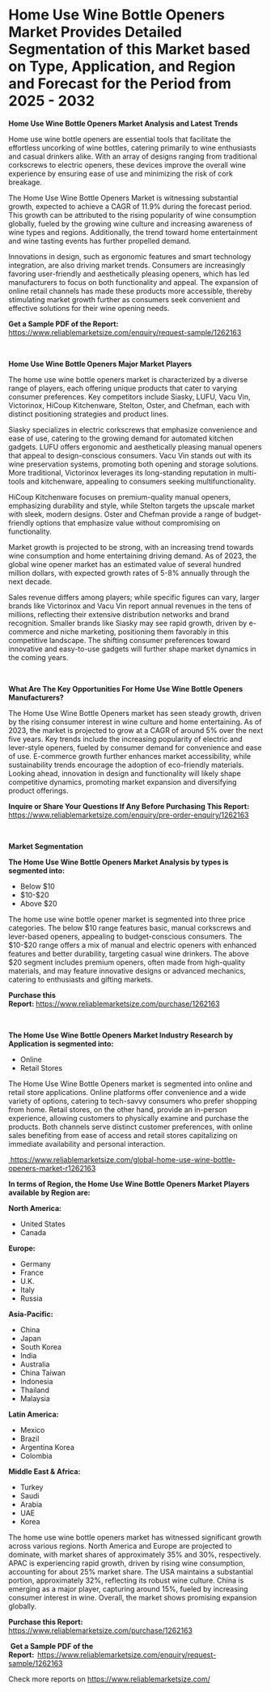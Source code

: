 <p><h1>Home Use Wine Bottle Openers Market Provides Detailed Segmentation of this Market based on Type, Application, and Region and Forecast for the Period from 2025 - 2032</h1></p><p><strong>Home Use Wine Bottle Openers Market Analysis and Latest Trends</strong></p>
<p><p>Home use wine bottle openers are essential tools that facilitate the effortless uncorking of wine bottles, catering primarily to wine enthusiasts and casual drinkers alike. With an array of designs ranging from traditional corkscrews to electric openers, these devices improve the overall wine experience by ensuring ease of use and minimizing the risk of cork breakage.</p><p>The Home Use Wine Bottle Openers Market is witnessing substantial growth, expected to achieve a CAGR of 11.9% during the forecast period. This growth can be attributed to the rising popularity of wine consumption globally, fueled by the growing wine culture and increasing awareness of wine types and regions. Additionally, the trend toward home entertainment and wine tasting events has further propelled demand.</p><p>Innovations in design, such as ergonomic features and smart technology integration, are also driving market trends. Consumers are increasingly favoring user-friendly and aesthetically pleasing openers, which has led manufacturers to focus on both functionality and appeal. The expansion of online retail channels has made these products more accessible, thereby stimulating market growth further as consumers seek convenient and effective solutions for their wine opening needs.</p></p>
<p><strong>Get a Sample PDF of the Report:&nbsp;</strong> <a href="https://www.reliablemarketsize.com/enquiry/request-sample/1262163?utm_campaign=1995&utm_medium=2&utm_source=Github&utm_content=ia&utm_term=09022025&utm_id=home-use-wine-bottle-openers">https://www.reliablemarketsize.com/enquiry/request-sample/1262163</a></p>
<p>&nbsp;</p>
<p><strong>Home Use Wine Bottle Openers Major Market Players</strong></p>
<p><p>The home use wine bottle openers market is characterized by a diverse range of players, each offering unique products that cater to varying consumer preferences. Key competitors include Siasky, LUFU, Vacu Vin, Victorinox, HiCoup Kitchenware, Stelton, Oster, and Chefman, each with distinct positioning strategies and product lines.</p><p>Siasky specializes in electric corkscrews that emphasize convenience and ease of use, catering to the growing demand for automated kitchen gadgets. LUFU offers ergonomic and aesthetically pleasing manual openers that appeal to design-conscious consumers. Vacu Vin stands out with its wine preservation systems, promoting both opening and storage solutions. More traditional, Victorinox leverages its long-standing reputation in multi-tools and kitchenware, appealing to consumers seeking multifunctionality.</p><p>HiCoup Kitchenware focuses on premium-quality manual openers, emphasizing durability and style, while Stelton targets the upscale market with sleek, modern designs. Oster and Chefman provide a range of budget-friendly options that emphasize value without compromising on functionality.</p><p>Market growth is projected to be strong, with an increasing trend towards wine consumption and home entertaining driving demand. As of 2023, the global wine opener market has an estimated value of several hundred million dollars, with expected growth rates of 5-8% annually through the next decade.</p><p>Sales revenue differs among players; while specific figures can vary, larger brands like Victorinox and Vacu Vin report annual revenues in the tens of millions, reflecting their extensive distribution networks and brand recognition. Smaller brands like Siasky may see rapid growth, driven by e-commerce and niche marketing, positioning them favorably in this competitive landscape. The shifting consumer preferences toward innovative and easy-to-use gadgets will further shape market dynamics in the coming years.</p></p>
<p>&nbsp;</p>
<p><strong>What Are The Key Opportunities For Home Use Wine Bottle Openers Manufacturers?</strong></p>
<p><p>The Home Use Wine Bottle Openers market has seen steady growth, driven by the rising consumer interest in wine culture and home entertaining. As of 2023, the market is projected to grow at a CAGR of around 5% over the next five years. Key trends include the increasing popularity of electric and lever-style openers, fueled by consumer demand for convenience and ease of use. E-commerce growth further enhances market accessibility, while sustainability trends encourage the adoption of eco-friendly materials. Looking ahead, innovation in design and functionality will likely shape competitive dynamics, promoting market expansion and diversifying product offerings.</p></p>
<p><strong>Inquire or Share Your Questions If Any Before Purchasing This Report:</strong> <a href="https://www.reliablemarketsize.com/enquiry/pre-order-enquiry/1262163?utm_campaign=1995&utm_medium=2&utm_source=Github&utm_content=ia&utm_term=09022025&utm_id=home-use-wine-bottle-openers">https://www.reliablemarketsize.com/enquiry/pre-order-enquiry/1262163</a></p>
<p>&nbsp;</p>
<p><strong>Market Segmentation</strong></p>
<p><strong>The Home Use Wine Bottle Openers Market Analysis by types is segmented into:</strong></p>
<p><ul><li>Below $10</li><li>$10-$20</li><li>Above $20</li></ul></p>
<p><p>The home use wine bottle opener market is segmented into three price categories. The below $10 range features basic, manual corkscrews and lever-based openers, appealing to budget-conscious consumers. The $10-$20 range offers a mix of manual and electric openers with enhanced features and better durability, targeting casual wine drinkers. The above $20 segment includes premium openers, often made from high-quality materials, and may feature innovative designs or advanced mechanics, catering to enthusiasts and gifting markets.</p></p>
<p><strong>Purchase this Report:&nbsp;</strong><a href="https://www.reliablemarketsize.com/purchase/1262163?utm_campaign=1995&utm_medium=2&utm_source=Github&utm_content=ia&utm_term=09022025&utm_id=home-use-wine-bottle-openers">https://www.reliablemarketsize.com/purchase/1262163</a></p>
<p>&nbsp;</p>
<p><strong>The Home Use Wine Bottle Openers Market Industry Research by Application is segmented into:</strong></p>
<p><ul><li>Online</li><li>Retail Stores</li></ul></p>
<p><p>The Home Use Wine Bottle Openers market is segmented into online and retail store applications. Online platforms offer convenience and a wide variety of options, catering to tech-savvy consumers who prefer shopping from home. Retail stores, on the other hand, provide an in-person experience, allowing customers to physically examine and purchase the products. Both channels serve distinct customer preferences, with online sales benefiting from ease of access and retail stores capitalizing on immediate availability and personal interaction.</p></p>
<p><a href="https://www.reliablemarketsize.com/global-home-use-wine-bottle-openers-market-r1262163?utm_campaign=1995&utm_medium=2&utm_source=Github&utm_content=ia&utm_term=09022025&utm_id=home-use-wine-bottle-openers">&nbsp;https://www.reliablemarketsize.com/global-home-use-wine-bottle-openers-market-r1262163</a></p>
<p><strong>In terms of Region, the Home Use Wine Bottle Openers Market Players available by Region are:</strong></p>
<p>
    <p> <strong> North America: </strong>
        <ul>
            <li>United States</li>
            <li>Canada</li>
        </ul>
        </p> 
    <p> <strong> Europe: </strong>
        <ul>
            <li>Germany</li>
            <li>France</li>
            <li>U.K.</li>
            <li>Italy</li>
            <li>Russia</li>
        </ul>
        </p> 
    <p> <strong> Asia-Pacific: </strong>
        <ul>
            <li>China</li>
            <li>Japan</li>
            <li>South Korea</li>
            <li>India</li>
            <li>Australia</li>
            <li>China Taiwan</li>
            <li>Indonesia</li>
            <li>Thailand</li>
            <li>Malaysia</li>
        </ul>
        </p> 
    <p> <strong> Latin America: </strong>
        <ul>
            <li>Mexico</li>
            <li>Brazil</li>
            <li>Argentina Korea</li>
            <li>Colombia</li>
        </ul>
        </p> 
    <p> <strong> Middle East & Africa: </strong>
        <ul>
            <li>Turkey</li>
            <li>Saudi</li>
            <li>Arabia</li>
            <li>UAE</li>
            <li>Korea</li>
        </ul>
    </p>
    </p>
<p><p>The home use wine bottle openers market has witnessed significant growth across various regions. North America and Europe are projected to dominate, with market shares of approximately 35% and 30%, respectively. APAC is experiencing rapid growth, driven by rising wine consumption, accounting for about 25% market share. The USA maintains a substantial portion, approximately 32%, reflecting its robust wine culture. China is emerging as a major player, capturing around 15%, fueled by increasing consumer interest in wine. Overall, the market shows promising expansion globally.</p></p>
<p><strong>Purchase this Report: </strong><a href="https://www.reliablemarketsize.com/purchase/1262163?utm_campaign=1995&utm_medium=2&utm_source=Github&utm_content=ia&utm_term=09022025&utm_id=home-use-wine-bottle-openers">https://www.reliablemarketsize.com/purchase/1262163</a></p>
<p>&nbsp;<strong>Get a Sample PDF of the Report:&nbsp;&nbsp;</strong><a href="https://www.reliablemarketsize.com/enquiry/request-sample/1262163?utm_campaign=1995&utm_medium=2&utm_source=Github&utm_content=ia&utm_term=09022025&utm_id=home-use-wine-bottle-openers">https://www.reliablemarketsize.com/enquiry/request-sample/1262163</a></p>
<p><strong></strong></p>
<p>Check more reports on <a href="https://www.reliablemarketsize.com/?utm_campaign=1995&utm_medium=2&utm_source=Github&utm_content=ia&utm_term=09022025&utm_id=home-use-wine-bottle-openers">https://www.reliablemarketsize.com/</a></p>